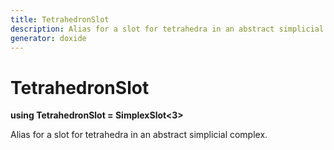```yaml
---
title: TetrahedronSlot
description: Alias for a slot for tetrahedra in an abstract simplicial complex. 
generator: doxide
---
```



# TetrahedronSlot

**using TetrahedronSlot = SimplexSlot&lt;3&gt;**



Alias for a slot for tetrahedra in an abstract simplicial complex.
 




